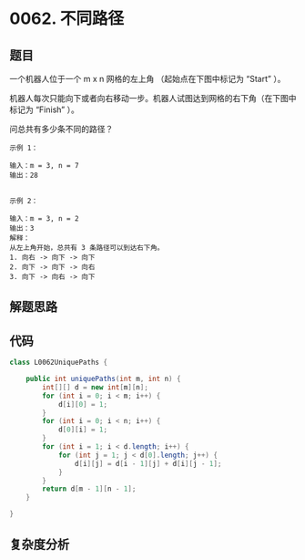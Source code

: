 # 0062. 不同路径

## 题目
一个机器人位于一个 m x n 网格的左上角 （起始点在下图中标记为 “Start” ）。

机器人每次只能向下或者向右移动一步。机器人试图达到网格的右下角（在下图中标记为 “Finish” ）。

问总共有多少条不同的路径？


```
示例 1：

输入：m = 3, n = 7
输出：28


示例 2：

输入：m = 3, n = 2
输出：3
解释：
从左上角开始，总共有 3 条路径可以到达右下角。
1. 向右 -> 向下 -> 向下
2. 向下 -> 向下 -> 向右
3. 向下 -> 向右 -> 向下

```

## 解题思路


## 代码
```java
class L0062UniquePaths {

    public int uniquePaths(int m, int n) {
        int[][] d = new int[m][n];
        for (int i = 0; i < m; i++) {
            d[i][0] = 1;
        }
        for (int i = 0; i < n; i++) {
            d[0][i] = 1;
        }
        for (int i = 1; i < d.length; i++) {
            for (int j = 1; j < d[0].length; j++) {
                d[i][j] = d[i - 1][j] + d[i][j - 1];
            }
        }
        return d[m - 1][n - 1];
    }

}
```

## 复杂度分析

